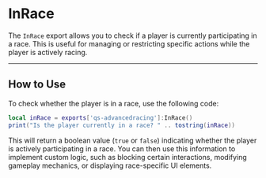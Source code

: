# InRace

The `InRace` export allows you to check if a player is currently participating in a race. This is useful for managing or restricting specific actions while the player is actively racing.

***

## How to Use

To check whether the player is in a race, use the following code:

```lua
local inRace = exports['qs-advancedracing']:InRace()
print("Is the player currently in a race? " .. tostring(inRace))
```

This will return a boolean value (`true` or `false`) indicating whether the player is actively participating in a race. You can then use this information to implement custom logic, such as blocking certain interactions, modifying gameplay mechanics, or displaying race-specific UI elements.
